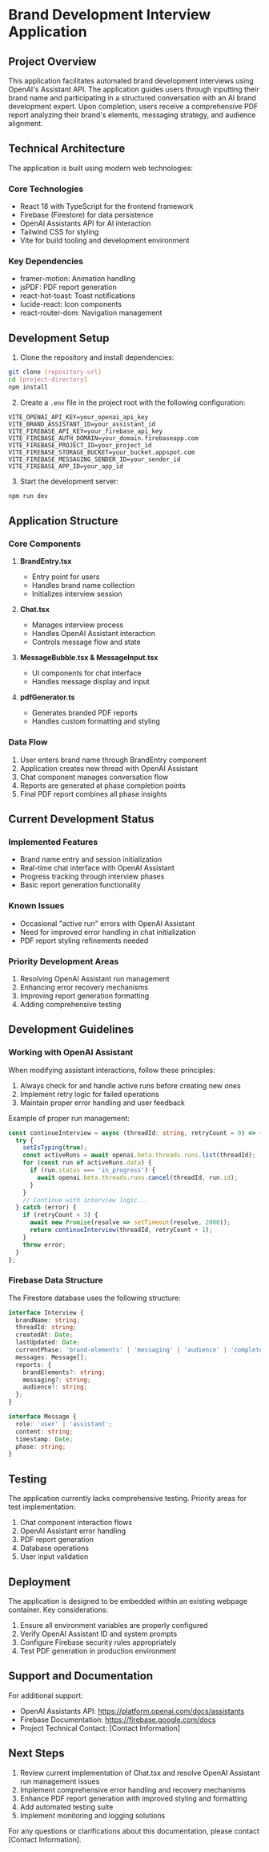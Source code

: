 # Brand Development Interview Application

## Project Overview

This application facilitates automated brand development interviews using OpenAI's Assistant API. The application guides users through inputting their brand name and participating in a structured conversation with an AI brand development expert. Upon completion, users receive a comprehensive PDF report analyzing their brand's elements, messaging strategy, and audience alignment.

## Technical Architecture

The application is built using modern web technologies:

### Core Technologies
- React 18 with TypeScript for the frontend framework
- Firebase (Firestore) for data persistence
- OpenAI Assistants API for AI interaction
- Tailwind CSS for styling
- Vite for build tooling and development environment

### Key Dependencies
- framer-motion: Animation handling
- jsPDF: PDF report generation
- react-hot-toast: Toast notifications
- lucide-react: Icon components
- react-router-dom: Navigation management

## Development Setup

1. Clone the repository and install dependencies:
```bash
git clone [repository-url]
cd [project-directory]
npm install
```

2. Create a `.env` file in the project root with the following configuration:
```
VITE_OPENAI_API_KEY=your_openai_api_key
VITE_BRAND_ASSISTANT_ID=your_assistant_id
VITE_FIREBASE_API_KEY=your_firebase_api_key
VITE_FIREBASE_AUTH_DOMAIN=your_domain.firebaseapp.com
VITE_FIREBASE_PROJECT_ID=your_project_id
VITE_FIREBASE_STORAGE_BUCKET=your_bucket.appspot.com
VITE_FIREBASE_MESSAGING_SENDER_ID=your_sender_id
VITE_FIREBASE_APP_ID=your_app_id
```

3. Start the development server:
```bash
npm run dev
```

## Application Structure

### Core Components

1. **BrandEntry.tsx**
   - Entry point for users
   - Handles brand name collection
   - Initializes interview session

2. **Chat.tsx**
   - Manages interview process
   - Handles OpenAI Assistant interaction
   - Controls message flow and state

3. **MessageBubble.tsx & MessageInput.tsx**
   - UI components for chat interface
   - Handles message display and input

4. **pdfGenerator.ts**
   - Generates branded PDF reports
   - Handles custom formatting and styling

### Data Flow

1. User enters brand name through BrandEntry component
2. Application creates new thread with OpenAI Assistant
3. Chat component manages conversation flow
4. Reports are generated at phase completion points
5. Final PDF report combines all phase insights

## Current Development Status

### Implemented Features
- Brand name entry and session initialization
- Real-time chat interface with OpenAI Assistant
- Progress tracking through interview phases
- Basic report generation functionality

### Known Issues
- Occasional "active run" errors with OpenAI Assistant
- Need for improved error handling in chat initialization
- PDF report styling refinements needed

### Priority Development Areas
1. Resolving OpenAI Assistant run management
2. Enhancing error recovery mechanisms
3. Improving report generation formatting
4. Adding comprehensive testing

## Development Guidelines

### Working with OpenAI Assistant

When modifying assistant interactions, follow these principles:
1. Always check for and handle active runs before creating new ones
2. Implement retry logic for failed operations
3. Maintain proper error handling and user feedback

Example of proper run management:
```typescript
const continueInterview = async (threadId: string, retryCount = 0) => {
  try {
    setIsTyping(true);
    const activeRuns = await openai.beta.threads.runs.list(threadId);
    for (const run of activeRuns.data) {
      if (run.status === 'in_progress') {
        await openai.beta.threads.runs.cancel(threadId, run.id);
      }
    }
    // Continue with interview logic...
  } catch (error) {
    if (retryCount < 3) {
      await new Promise(resolve => setTimeout(resolve, 2000));
      return continueInterview(threadId, retryCount + 1);
    }
    throw error;
  }
};
```

### Firebase Data Structure

The Firestore database uses the following structure:

```typescript
interface Interview {
  brandName: string;
  threadId: string;
  createdAt: Date;
  lastUpdated: Date;
  currentPhase: 'brand-elements' | 'messaging' | 'audience' | 'complete';
  messages: Message[];
  reports: {
    brandElements?: string;
    messaging?: string;
    audience?: string;
  };
}

interface Message {
  role: 'user' | 'assistant';
  content: string;
  timestamp: Date;
  phase: string;
}
```

## Testing

The application currently lacks comprehensive testing. Priority areas for test implementation:

1. Chat component interaction flows
2. OpenAI Assistant error handling
3. PDF report generation
4. Database operations
5. User input validation

## Deployment

The application is designed to be embedded within an existing webpage container. Key considerations:

1. Ensure all environment variables are properly configured
2. Verify OpenAI Assistant ID and system prompts
3. Configure Firebase security rules appropriately
4. Test PDF generation in production environment

## Support and Documentation

For additional support:
- OpenAI Assistants API: https://platform.openai.com/docs/assistants
- Firebase Documentation: https://firebase.google.com/docs
- Project Technical Contact: [Contact Information]

## Next Steps

1. Review current implementation of Chat.tsx and resolve OpenAI Assistant run management issues
2. Implement comprehensive error handling and recovery mechanisms
3. Enhance PDF report generation with improved styling and formatting
4. Add automated testing suite
5. Implement monitoring and logging solutions

For any questions or clarifications about this documentation, please contact [Contact Information].